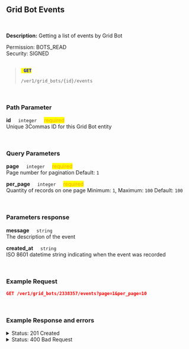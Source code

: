 ## Grid Bot Events<br>
<br>

**Description:** Getting a list of events by Grid Bot<br>

Permission: BOTS_READ<br>
Security: SIGNED<br>
<br>

<blockquote>

<code><mark style="color:blue"><strong> GET </strong></mark></code>

<code>/ver1/grid_bots/{id}/events</code>

</blockquote>

<br>

### Path Parameter<br>
<p>
   <strong>id</strong>&nbsp;&nbsp;&nbsp;&nbsp;&nbsp;<code>integer</code>&nbsp;&nbsp;&nbsp;&nbsp;&nbsp;<mark style="color:orange">required</mark><br>
   Unique 3Commas ID for this Grid Bot entity
</p>

<br>

### Query Parameters<br>
<p>
   <strong>page</strong>&nbsp;&nbsp;&nbsp;&nbsp;&nbsp;<code>integer</code>&nbsp;&nbsp;&nbsp;&nbsp;&nbsp;<mark style="color:orange">required</mark><br>
   Page number for pagination
   Default: <code>1</code>
</p>
<p>
   <strong>per_page</strong>&nbsp;&nbsp;&nbsp;&nbsp;&nbsp;<code>integer</code>&nbsp;&nbsp;&nbsp;&nbsp;&nbsp;<mark style="color:orange">required</mark><br>
   Quantity of records on one page
   Minimum: <code>1</code>, Maximum: <code>100</code>
   Default: <code>100</code>
</p>
<br>

### Parameters response<br>
<p>
   <strong>message</strong>&nbsp;&nbsp;&nbsp;&nbsp;&nbsp;<code>string</code><br>
   The description of the event
</p>
<p>
   <strong>created_at</strong>&nbsp;&nbsp;&nbsp;&nbsp;&nbsp;<code>string</code><br>
   ISO 8601 datetime string indicating when the event was recorded
</p>
<br>


### Example Request<br>

```json
GET /ver1/grid_bots/2338357/events?page=1&per_page=10
```
<br>

### Example Response and errors<br>

<details>
<summary>Status: 201 Created</summary><br>

```json
[
    {
        "message": "Start command received",
        "created_at": "2024-10-03T19:53:38.178Z"
    },
    {
        "message": "Bot is turned on",
        "created_at": "2024-10-03T19:53:38.305Z"
    },
    {
        "message": "Setting leverage: cross 10.0, Success.",
        "created_at": "2024-10-03T19:53:39.569Z"
    },
    {
        "message": "Creating balancing order, Price: 0.021967 BNFCR, Size: 98.741665 BNFCR (4495.0 VETUSDT).",
        "created_at": "2024-10-03T19:53:39.853Z"
    },
    {
        "message": "Balancing order filled, Price: 0.021974 BNFCR, Size: 98.77216807 BNFCR (4495.0 VETUSDT).",
        "created_at": "2024-10-03T19:53:41.750Z"
    },
    ...
    {
        "message": "Creating LIMIT BUY order, Price: 0.02171 BNFCR, Size: 19.99491 BNFCR (921.0 VETUSDT), Current price: 0.021969 BNFCR, Success.",
        "created_at": "2024-10-03T19:53:44.070Z"
    }
]
```

</details>

<details>
<summary>Status: 400 Bad Request</summary><br>

```json
{
    "error": "record_invalid",
    "error_description": "Invalid parameters",
    "error_attributes": {
        "page": [
            "is missing",
            "does not have a valid value"
        ],
        "per_page": [
            "is missing",
            "does not have a valid value"
        ]
    }
}
```
</details>